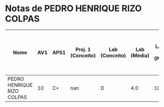 # Notas de PEDRO HENRIQUE RIZO COLPAS

| Nome | AV1 | APS1 | Proj. 1 (Conceito) | Lab (Conceito) | Lab (Média) | LAB 1 (PIO) | LAB 2 (DRIVER) | LAB 3 (PIO IRQ) | LAB 4 (RTOS) | LAB 5 (RTOS - HC-SR04) | LAB 6 (RTOS - IMU) | LAB 7 (RTOS - LCD-LVGL) | LAB 8 (TC - RTC - RTT) | LAB 9 (RTOS - MUTEX) | LAB 10 (WIFI) |
| --- | --- | --- | --- | --- | --- | --- | --- | --- | --- | --- | --- | --- | --- | --- | --- |
| PEDRO HENRIQUE RIZO COLPAS | 10 | C+ | nan | D | 4.0 | 10 | 10 | 5 | 5 | 5 | - | - | - | - | - |
